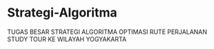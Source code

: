 # Strategi-Algoritma
TUGAS BESAR STRATEGI ALGORITMA OPTIMASI RUTE PERJALANAN STUDY TOUR KE WILAYAH YOGYAKARTA
